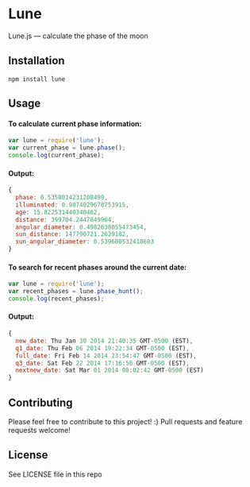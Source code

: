 Lune
====

Lune.js — calculate the phase of the moon

## Installation

`npm install lune`

## Usage

#### To calculate current phase information:

```javascript
var lune = require('lune');
var current_phase = lune.phase();
console.log(current_phase);
```

#### Output:

```javascript
{ 
  phase: 0.5358014231208499,
  illuminated: 0.9874029678753915,
  age: 15.822531440340462,
  distance: 399704.2447849964,
  angular_diameter: 0.4982638055473454,
  sun_distance: 147790721.2629182,
  sun_angular_diameter: 0.539600532418603
}
```

#### To search for recent phases around the current date:

```javascript
var lune = require('lune');
var recent_phases = lune.phase_hunt();
console.log(recent_phases);
```

#### Output:

```javascript
{ 
  new_date: Thu Jan 30 2014 21:40:35 GMT-0500 (EST),
  q1_date: Thu Feb 06 2014 19:22:34 GMT-0500 (EST),
  full_date: Fri Feb 14 2014 23:54:47 GMT-0500 (EST),
  q3_date: Sat Feb 22 2014 17:16:56 GMT-0500 (EST),
  nextnew_date: Sat Mar 01 2014 08:02:42 GMT-0500 (EST) 
}
```

## Contributing

Please feel free to contribute to this project! :) Pull requests and feature requests welcome!

## License

See LICENSE file in this repo
